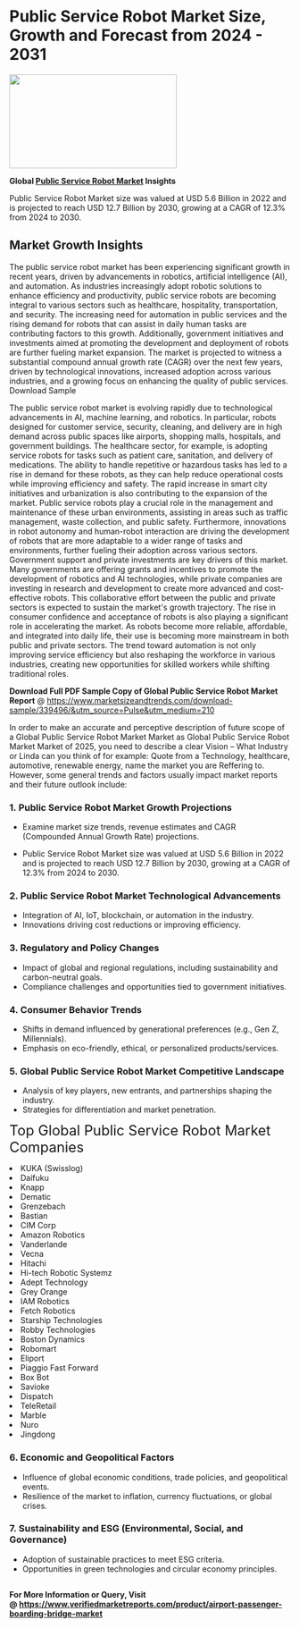 <H1>Public Service Robot Market Size, Growth and Forecast from 2024 - 2031</H1><img class="aligncenter size-medium wp-image-584254" src="https://thirdeyenews.in/wp-content/uploads/2024/09/Global-Market-Research-300x168.jpeg" alt="" width="300" height="168" /><p><strong>Global&nbsp;<a href="https://www.marketsizeandtrends.com/download-sample/339496/&amp;utm_source=Pulse&amp;utm_medium=210">Public Service Robot Market</a> Insights</strong></p><p>Public Service Robot Market size was valued at USD 5.6 Billion in 2022 and is projected to reach USD 12.7 Billion by 2030, growing at a CAGR of 12.3% from 2024 to 2030.</p><p><h2>Market Growth Insights</h2> <p>The public service robot market has been experiencing significant growth in recent years, driven by advancements in robotics, artificial intelligence (AI), and automation. As industries increasingly adopt robotic solutions to enhance efficiency and productivity, public service robots are becoming integral to various sectors such as healthcare, hospitality, transportation, and security. The increasing need for automation in public services and the rising demand for robots that can assist in daily human tasks are contributing factors to this growth. Additionally, government initiatives and investments aimed at promoting the development and deployment of robots are further fueling market expansion. The market is projected to witness a substantial compound annual growth rate (CAGR) over the next few years, driven by technological innovations, increased adoption across various industries, and a growing focus on enhancing the quality of public services. Download Sample</p> <p>The public service robot market is evolving rapidly due to technological advancements in AI, machine learning, and robotics. In particular, robots designed for customer service, security, cleaning, and delivery are in high demand across public spaces like airports, shopping malls, hospitals, and government buildings. The healthcare sector, for example, is adopting service robots for tasks such as patient care, sanitation, and delivery of medications. The ability to handle repetitive or hazardous tasks has led to a rise in demand for these robots, as they can help reduce operational costs while improving efficiency and safety. The rapid increase in smart city initiatives and urbanization is also contributing to the expansion of the market. Public service robots play a crucial role in the management and maintenance of these urban environments, assisting in areas such as traffic management, waste collection, and public safety. Furthermore, innovations in robot autonomy and human-robot interaction are driving the development of robots that are more adaptable to a wider range of tasks and environments, further fueling their adoption across various sectors. Government support and private investments are key drivers of this market. Many governments are offering grants and incentives to promote the development of robotics and AI technologies, while private companies are investing in research and development to create more advanced and cost-effective robots. This collaborative effort between the public and private sectors is expected to sustain the market's growth trajectory. The rise in consumer confidence and acceptance of robots is also playing a significant role in accelerating the market. As robots become more reliable, affordable, and integrated into daily life, their use is becoming more mainstream in both public and private sectors. The trend toward automation is not only improving service efficiency but also reshaping the workforce in various industries, creating new opportunities for skilled workers while shifting traditional roles. </p><p><span class=""><strong>Download Full PDF Sample Copy of Global Public Service Robot Market Report</strong> @ <a href="https://www.marketsizeandtrends.com/download-sample/339496/&amp;utm_source=Pulse&amp;utm_medium=210" target="_blank">https://www.marketsizeandtrends.com/download-sample/339496/&amp;utm_source=Pulse&amp;utm_medium=210</a></span></p><p>In order to make an accurate and perceptive description of future scope of a Global&nbsp;Public Service Robot Market Market as Global&nbsp;Public Service Robot Market Market of 2025, you need to describe a clear Vision &ndash; What Industry or Linda can you think of for example: Quote from a Technology, healthcare, automotive, renewable energy, name the market you are Reffering to. However, some general trends and factors usually impact market reports and their future outlook include:</p><h3>1.&nbsp;<strong>Public Service Robot Market Growth Projections</strong></h3><ul><li>Examine market size trends, revenue estimates and CAGR (Compounded Annual Growth Rate) projections.</li><li><p>Public Service Robot Market size was valued at USD 5.6 Billion in 2022 and is projected to reach USD 12.7 Billion by 2030, growing at a CAGR of 12.3% from 2024 to 2030.</p></li></ul><h3>2.&nbsp;<strong>Public Service Robot Market Technological Advancements</strong></h3><ul><li>Integration of AI, IoT, blockchain, or automation in the industry.</li><li>Innovations driving cost reductions or improving efficiency.</li></ul><h3>3.&nbsp;<strong>Regulatory and Policy Changes</strong></h3><ul><li>Impact of global and regional regulations, including sustainability and carbon-neutral goals.</li><li>Compliance challenges and opportunities tied to government initiatives.</li></ul><h3>4.&nbsp;<strong>Consumer Behavior Trends</strong></h3><ul><li>Shifts in demand influenced by generational preferences (e.g., Gen Z, Millennials).</li><li>Emphasis on eco-friendly, ethical, or personalized products/services.</li></ul><h3>5.&nbsp;<strong>Global Public Service Robot Market Competitive Landscape</strong></h3><ul><li>Analysis of key players, new entrants, and partnerships shaping the industry.</li><li>Strategies for differentiation and market penetration.</li></ul><p data-pm-slice="1 1 []"><span style="color: inherit; font-family: inherit; font-size: 25px;">Top Global Public Service Robot Market Companies</span></p><div class="" data-test-id=""><p><li>KUKA (Swisslog)</li><li> Daifuku</li><li> Knapp</li><li> Dematic</li><li> Grenzebach</li><li> Bastian</li><li> CIM Corp</li><li> Amazon Robotics</li><li> Vanderlande</li><li> Vecna</li><li> Hitachi</li><li> Hi-tech Robotic Systemz</li><li> Adept Technology</li><li> Grey Orange</li><li> IAM Robotics</li><li> Fetch Robotics</li><li> Starship Technologies</li><li> Robby Technologies</li><li> Boston Dynamics</li><li> Robomart</li><li> Eliport</li><li> Piaggio Fast Forward</li><li> Box Bot</li><li> Savioke</li><li> Dispatch</li><li> TeleRetail</li><li> Marble</li><li> Nuro</li><li> Jingdong</li></p></div><h3>6.&nbsp;<strong>Economic and Geopolitical Factors</strong></h3><ul><li>Influence of global economic conditions, trade policies, and geopolitical events.</li><li>Resilience of the market to inflation, currency fluctuations, or global crises.</li></ul><h3>7.&nbsp;<strong>Sustainability and ESG (Environmental, Social, and Governance)</strong></h3><ul><li>Adoption of sustainable practices to meet ESG criteria.</li><li>Opportunities in green technologies and circular economy principles.</li></ul><h2><strong style="font-size: 14px;">For More Information or Query, Visit @&nbsp;</strong><a style="background-color: #ffffff; font-size: 14px;" href="https://www.marketsizeandtrends.com/report/public-service-robot-market/" target="_blank">https://www.verifiedmarketreports.com/product/airport-passenger-boarding-bridge-market</a></h2>
